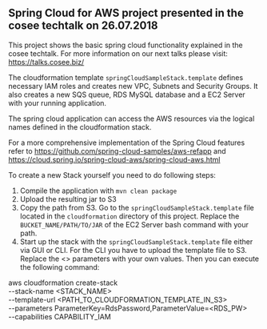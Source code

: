 ## Spring Cloud for AWS project presented in the cosee techtalk on 26.07.2018
This project shows the basic spring cloud functionality explained in the cosee techtalk. For more information on our next talks please visit: https://talks.cosee.biz/

The cloudformation template `springCloudSampleStack.template` defines necessary IAM roles and creates new VPC, Subnets and Security Groups.
It also creates a new SQS queue, RDS MySQL database and a EC2 Server with your running application.

The spring cloud application can access the AWS resources via the logical names defined in the cloudformation stack.

For a more comprehensive implementation of the Spring Cloud features refer to https://github.com/spring-cloud-samples/aws-refapp and https://cloud.spring.io/spring-cloud-aws/spring-cloud-aws.html

To create a new Stack yourself you need to do following steps:
1. Compile the application with `mvn clean package`
2. Upload the resulting jar to S3
3. Copy the path from S3. Go to the `springCloudSampleStack.template` file located in the `cloudformation` directory of this project. 
Replace the `BUCKET_NAME/PATH/TO/JAR` of the EC2 Server bash command with your path.
4. Start up the stack with the `springCloudSampleStack.template` file either via GUI or CLI.
For the CLI you have to upload the template file to S3. Replace the \<> parameters with your own values.
Then you can execute the following command:

aws cloudformation create-stack \
--stack-name \<STACK_NAME> \
--template-url \<PATH_TO_CLOUDFORMATION_TEMPLATE_IN_S3> \
--parameters ParameterKey=RdsPassword,ParameterValue=\<RDS_PW> \
--capabilities CAPABILITY_IAM